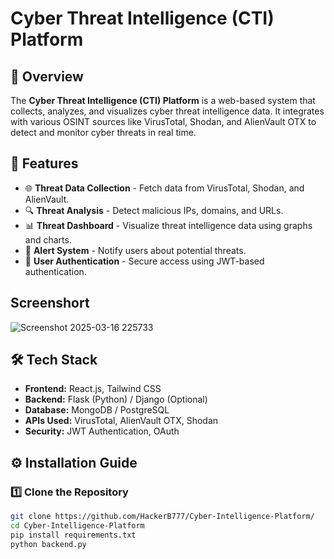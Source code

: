  # Cyber Threat Intelligence (CTI) Platform

## 📌 Overview
The **Cyber Threat Intelligence (CTI) Platform** is a web-based system that collects, analyzes, and visualizes cyber threat intelligence data. It integrates with various OSINT sources like VirusTotal, Shodan, and AlienVault OTX to detect and monitor cyber threats in real time.

## 🚀 Features
- 🌐 **Threat Data Collection** - Fetch data from VirusTotal, Shodan, and AlienVault.
- 🔍 **Threat Analysis** - Detect malicious IPs, domains, and URLs.
- 📊 **Threat Dashboard** - Visualize threat intelligence data using graphs and charts.
- 🔔 **Alert System** - Notify users about potential threats.
- 🔑 **User Authentication** - Secure access using JWT-based authentication.
##  Screenshort 

![Screenshot 2025-03-16 225733](https://github.com/user-attachments/assets/e3a0cc1b-a3b3-4656-8b96-304b4f46e3ea)

## 🛠️ Tech Stack
- **Frontend:** React.js, Tailwind CSS
- **Backend:** Flask (Python) / Django (Optional)
- **Database:** MongoDB / PostgreSQL
- **APIs Used:** VirusTotal, AlienVault OTX, Shodan
- **Security:** JWT Authentication, OAuth

## ⚙️ Installation Guide

### 1️⃣ Clone the Repository
```bash
git clone https://github.com/HackerB777/Cyber-Intelligence-Platform/
cd Cyber-Intelligence-Platform
pip install requirements.txt
python backend.py 


